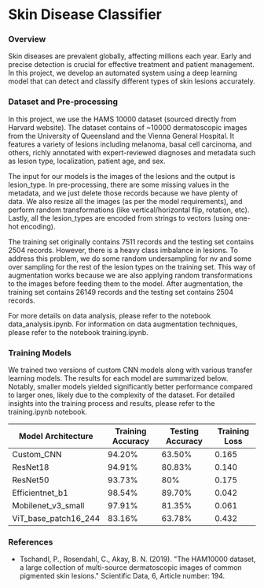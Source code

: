 # Skin Disease Classifier
### Overview
Skin diseases are prevalent globally, affecting millions each year. Early and precise detection is crucial for effective treatment and patient management. In this project, we develop an automated system using a deep learning model that can detect and classify different types of skin lesions accurately.

### Dataset and Pre-processing
In this project, we use the HAMS 10000 dataset (sourced directly from Harvard website). The dataset contains of ~10000 dermatoscopic images from the University of Queensland and the Vienna General Hospital. It features a variety of lesions including melanoma, basal cell carcinoma, and others, richly annotated with expert-reviewed diagnoses and metadata such as lesion type, localization, patient age, and sex. 

The input for our models is the images of the lesions and the output is lesion_type. In pre-processing, there are some missing values in the metadata, and we just delete those records because we have plenty of data. We also resize all the images (as per the model requirements), and perform random transformations (like vertical/horizontal flip, rotation, etc). Lastly, all the lesion_types are encoded from strings to vectors (using one-hot encoding).

The training set originally contains 7511 records and the testing set contains 2504 records. However, there is a heavy class imbalance in lesions. To address this problem, we do some random undersampling for nv and some over sampling for the rest of the lesion types on the training set. This way of augmentation works because we are also applying random transformations to the images before feeding them to the model. After augmentation, the training set contains 26149 records and the testing set contains 2504 records.

For more details on data analysis, please refer to the notebook data_analysis.ipynb. For information on data augmentation techniques, please refer to the notebook training.ipynb.

### Training Models
We trained two versions of custom CNN models along with various transfer learning models. The results for each model are summarized below. Notably, smaller models yielded significantly better performance compared to larger ones, likely due to the complexity of the dataset. For detailed insights into the training process and results, please refer to the training.ipynb notebook.

| Model Architecture | Training Accuracy | Testing Accuracy | Training Loss |
|----------|----------|----------|----------|
| Custom_CNN | 94.20% | 63.50% | 0.165 |
| ResNet18 | 94.91% | 80.83% | 0.140 |
| ResNet50 | 93.73% | 80% | 0.175 |
| Efficientnet_b1 | 98.54% | 89.70% | 0.042 |
| Mobilenet_v3_small | 97.91% | 81.35% | 0.061 |
| ViT_base_patch16_244 | 83.16% | 63.78% | 0.432 |

### References
- Tschandl, P., Rosendahl, C., Akay, B. N. (2019). "The HAM10000 dataset, a large collection of multi-source dermatoscopic images of common pigmented skin lesions." Scientific Data, 6, Article number: 194.
